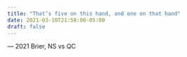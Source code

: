 ```yaml
---
title: "That’s five on this hand, and one on that hand"
date: 2021-03-10T21:58:00-05:00
draft: false
---
```

— 2021 Brier, NS vs QC
<!--more--> 


